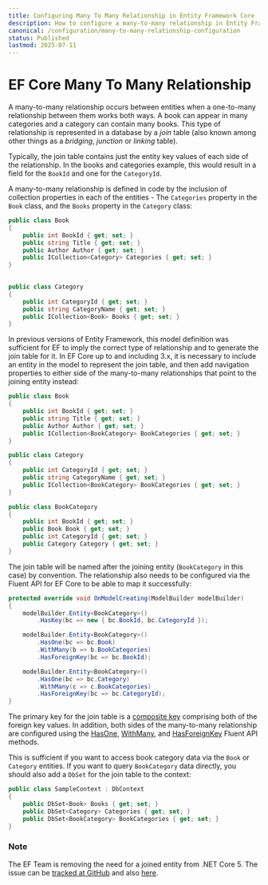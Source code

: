 ```yaml
---
title: Configuring Many To Many Relationship in Entity Framework Core
description: How to configure a many-to-many relationship in Entity Framework Core
canonical: /configuration/many-to-many-relationship-configuration
status: Published
lastmod: 2025-07-11
---
```


# EF Core Many To Many Relationship

A many-to-many relationship occurs between entities when a one-to-many relationship between them works both ways. A book can appear in many categories and a category can contain many books. This type of relationship is represented in a database by a _join_ table (also known among other things as a _bridging_, _junction_ or _linking_ table). 

Typically, the join table contains just the entity key values of each side of the relationship. In the books and categories example, this would result in a field for the `BookId` and one for the `CategoryId`. 

A many-to-many relationship is defined in code  by the inclusion of collection properties in each of the entities - The `Categories` property in the `Book` class, and the `Books` property in the `Category` class: 

```csharp
public class Book
{
    public int BookId { get; set; }
    public string Title { get; set; }
    public Author Author { get; set; }
    public ICollection<Category> Categories { get; set; }
}  
 

public class Category
{
    public int CategoryId { get; set; }
    public string CategoryName { get; set; }
    public ICollection<Book> Books { get; set; }
}
```
In previous versions of Entity Framework, this model definition was sufficient for EF to imply the correct type of relationship and to generate the join table for it. In EF Core up to and including 3.x,  it is necessary to include an entity in the model to represent the join table, and then add navigation properties to either side of the many-to-many relationships that point to the joining entity instead:

```csharp
public class Book
{
    public int BookId { get; set; }
    public string Title { get; set; }
    public Author Author { get; set; }
    public ICollection<BookCategory> BookCategories { get; set; }
}  

public class Category
{
    public int CategoryId { get; set; }
    public string CategoryName { get; set; }
    public ICollection<BookCategory> BookCategories { get; set; }
}  

public class BookCategory
{
    public int BookId { get; set; }
    public Book Book { get; set; }
    public int CategoryId { get; set; }
    public Category Category { get; set; }
}
```
The join table will be named after the joining entity (`BookCategory` in this case) by convention. The relationship also needs to be configured via the Fluent API for EF Core to be able to map it successfully:

```csharp
protected override void OnModelCreating(ModelBuilder modelBuilder)
{
    modelBuilder.Entity<BookCategory>()
        .HasKey(bc => new { bc.BookId, bc.CategoryId });  

    modelBuilder.Entity<BookCategory>()
        .HasOne(bc => bc.Book)
        .WithMany(b => b.BookCategories)
        .HasForeignKey(bc => bc.BookId);  

    modelBuilder.Entity<BookCategory>()
        .HasOne(bc => bc.Category)
        .WithMany(c => c.BookCategories)
        .HasForeignKey(bc => bc.CategoryId);
}
```
The primary key for the join table is a [composite key](/configuration/fluent-api/haskey-method#composite-keys) comprising both of the foreign key values. In addition, both sides of the many-to-many relationship are configured using the [HasOne](/configuration/fluent-api/hasone-method), [WithMany](/configuration/fluent-api/withmany-method), and [HasForeignKey](/configuration/fluent-api/hasforeignkey-method) Fluent API methods.

This is sufficient if you want to access book category data via the `Book` or `Category` entities. If you want to query `BookCategory` data directly, you should also add a `DbSet` for the join table to the context:

```csharp
public class SampleContext : DbContext
{
    public DbSet<Book> Books { get; set; }
    public DbSet<Category> Categories { get; set; }
    public DbSet<BookCategory> BookCategories { get; set; }
}
```

### Note

The EF Team is removing the need for a joined entity from .NET Core 5. The issue can be [tracked at GitHub](https://github.com/aspnet/EntityFramework/issues/1368) and also [here](https://github.com/aspnet/EntityFrameworkCore/issues/10508). 



